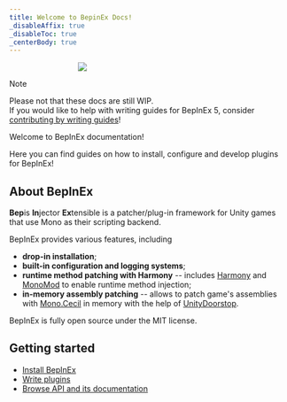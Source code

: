 ```yaml
---
title: Welcome to BepinEx Docs!
_disableAffix: true
_disableToc: true
_centerBody: true
---
```


<div style="width: 256px; margin: auto;">
    <img src="https://avatars2.githubusercontent.com/u/39589027?s=256"/>
</div>

> [!NOTE]  
> Please not that these docs are still WIP.  
> If you would like to help with writing guides for BepInEx 5, consider 
> [contributing by writing guides](https://github.com/BepInEx/bepinex_docs#contributing)!

Welcome to BepInEx documentation!

Here you can find guides on how to install, configure and develop plugins for BepInEx!

## About BepInEx

**Bep**is **In**jector **Ex**tensible is a patcher/plug-in framework for Unity games that use Mono as their scripting backend.

BepInEx provides various features, including

* **drop-in installation**;
* **built-in configuration and logging systems**; 
* **runtime method patching with Harmony** -- includes [Harmony](https://github.com/pardeike/Harmony) and [MonoMod](https://github.com/MonoMod/MonoMod) to enable runtime method injection;
* **in-memory assembly patching** -- allows to patch game's assemblies with [Mono.Cecil](https://github.com/jbevain/cecil) in memory with the help of [UnityDoorstop](https://github.com/NeighTools/UnityDoorstop).

BepInEx is fully open source under the MIT license.

## Getting started

* [Install BepInEx](<xref:installation>)
* [Write plugins](<xref:plugin_dev_index>)
* [Browse API and its documentation](<xref:api>)
